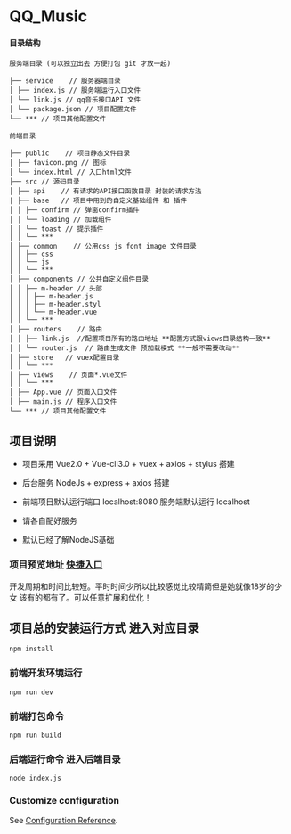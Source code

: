 # QQ_Music

#### 目录结构

```
服务端目录 (可以独立出去 方便打包 git 才放一起)

├── service    // 服务器端目录
│ ├── index.js // 服务端运行入口文件
│ └── link.js // qq音乐接口API 文件
│ └── package.json // 项目配置文件
└── *** // 项目其他配置文件

前端目录

├── public    // 项目静态文件目录
│ ├── favicon.png // 图标
│ └── index.html // 入口html文件
├── src // 源码目录
│ ├── api    // 有请求的API接口函数目录 封装的请求方法
| ├── base   // 项目中用到的自定义基础组件 和 插件
│ │ ├── confirm // 弹窗confirm插件
│ │ └── loading // 加载组件
│ │ └── toast // 提示插件
│ │ └── *** 
│ ├── common    // 公用css js font image 文件目录
│ │ ├── css
│ │ └── js
│ │ └── *** 
│ ├── components // 公共自定义组件目录
│ │ ├── m-header // 头部
│ │ │ ├── m-header.js
│ │ │ ├── m-header.styl
│ │ │ └── m-header.vue
│ │ └── *** 
│ ├── routers    // 路由
│ │ ├── link.js  //配置项目所有的路由地址 **配置方式跟views目录结构一致**
│ │ └── router.js  // 路由生成文件 预加载模式 **一般不需要改动**
│ ├── store   // vuex配置目录
│ │ └── ***
│ ├── views    // 页面*.vue文件
│ │ └── ***  
│ ├── App.vue // 页面入口文件
│ ├── main.js // 程序入口文件
└── *** // 项目其他配置文件
```
## 项目说明

- 项目采用 Vue2.0 + Vue-cli3.0 + vuex + axios + stylus 搭建

- 后台服务 NodeJs + express + axios 搭建

- 前端项目默认运行端口 localhost:8080  服务端默认运行 localhost

- 请各自配好服务

- 默认已经了解NodeJS基础

### 项目预览地址 [快捷入口](http://music.wodll.com/)

开发周期和时间比较短。平时时间少所以比较感觉比较精简但是她就像18岁的少女 该有的都有了。可以任意扩展和优化！

## 项目总的安装运行方式 进入对应目录
```
npm install
```

### 前端开发环境运行
```
npm run dev
```

### 前端打包命令
```
npm run build
```

### 后端运行命令 进入后端目录
```
node index.js
```

### Customize configuration
See [Configuration Reference](https://cli.vuejs.org/config/).
